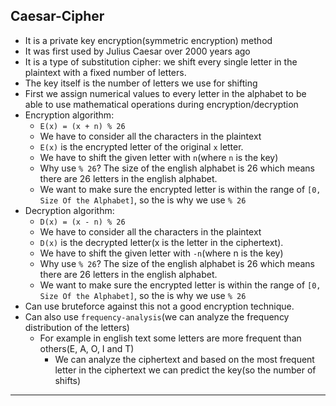 ## Caesar-Cipher
- It is a private key encryption(symmetric encryption) method
- It was first used by Julius Caesar over 2000 years ago
- It is a type of substitution cipher: we shift every single letter in the plaintext with a fixed number of letters.
- The key itself is the number of letters we use for shifting
- First we assign numerical values to every letter in the alphabet to be able to use mathematical operations during encryption/decryption
- Encryption algorithm:
  - `E(x) = (x + n) % 26`
  - We have to consider all the characters in the plaintext
  - `E(x)` is the encrypted letter of the original `x` letter.
  - We have to shift the given letter with `n`(where `n` is the key)
  - Why use `% 26`? The size of the english alphabet is 26 which means there are 26 letters in the english alphabet.
  - We want to make sure the encrypted letter is within the range of `[0, Size Of the Alphabet]`, so the is why we use `% 26`
- Decryption algorithm:
  - `D(x) = (x - n) % 26`
  - We have to consider all the characters in the plaintext
  - `D(x)` is the decrypted letter(x is the letter in the ciphertext).
  - We have to shift the given letter with `-n`(where n is the key)
  - Why use `% 26`? The size of the english alphabet is 26 which means there are 26 letters in the english alphabet.
  - We want to make sure the encrypted letter is within the range of `[0, Size Of the Alphabet]`, so the is why we use `% 26`
- Can use bruteforce against this not a good encryption technique.
- Can also use `frequency-analysis`(we can analyze the frequency distribution of the letters)
  - For example in english text some letters are more frequent than others(E, A, O, I and T)
    - We can analyze the ciphertext and based on the most frequent letter in the ciphertext we can predict the key(so the number of shifts)
---